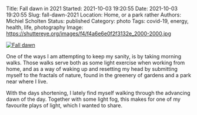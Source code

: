 Title: Fall dawn in 2021
Started: 2021-10-03 19:20:55
Date: 2021-10-03 19:20:55
Slug: fall-dawn-2021
Location: Home, or a park rather
Authors: Michiel Scholten
Status: published
Category: photo
Tags: covid-19, energy, health, life, photography
Image: https://shuttereye.org/images/f4/f4a6e6e0f2f3132e_2000-2000.jpg

[![Fall dawn](https://shuttereye.org/images/f4/f4a6e6e0f2f3132e_2000-2000.jpg)](https://shuttereye.org/photolog/PXL_20210927_063026335.jpg/view/)

One of the ways I am attempting to keep my sanity, is by taking morning walks. Those walks serve both as some light exercise when working from home, and as a way of waking up and resetting my head by submitting myself to the fractals of nature, found in the greenery of gardens and a park near where I live.

With the days shortening, I lately find myself walking through the advancing dawn of the day. Together with some light fog, this makes for one of my favourite plays of light, which I wanted to share.
